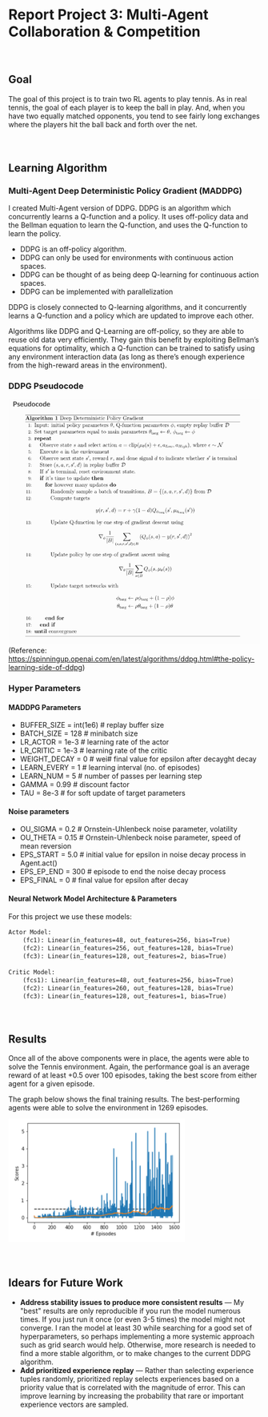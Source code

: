 # Report Project 3: Multi-Agent Collaboration & Competition
##### &nbsp;

## Goal
The goal of this project is to train two RL agents to play tennis. As in real tennis, the goal of each player is to keep the ball in play. And, when you have two equally matched opponents, you tend to see fairly long exchanges where the players hit the ball back and forth over the net.

##### &nbsp;

## Learning Algorithm
### Multi-Agent Deep Deterministic Policy Gradient (MADDPG)
I created Multi-Agent version of DDPG. DDPG is an algorithm which concurrently learns a Q-function and a policy. It uses off-policy data and the Bellman equation to learn the Q-function, and uses the Q-function to learn the policy.

+ DDPG is an off-policy algorithm.
+ DDPG can only be used for environments with continuous action spaces.
+ DDPG can be thought of as being deep Q-learning for continuous action spaces.
+ DDPG can be implemented with parallelization

DDPG is closely connected to Q-learning algorithms, and it concurrently learns a Q-function and a policy which are updated to improve each other.

Algorithms like DDPG and Q-Learning are off-policy, so they are able to reuse old data very efficiently. They gain this benefit by exploiting Bellman’s equations for optimality, which a Q-function can be trained to satisfy using any environment interaction data (as long as there’s enough experience from the high-reward areas in the environment).

### DDPG Pseudocode
![dpg-pseudocode](./img/ddpg-pseudocode.png "dpg-pseudocode")
(Reference: https://spinningup.openai.com/en/latest/algorithms/ddpg.html#the-policy-learning-side-of-ddpg)

### Hyper Parameters
#### MADDPG Parameters
+ BUFFER_SIZE = int(1e6)        # replay buffer size
+ BATCH_SIZE = 128              # minibatch size
+ LR_ACTOR = 1e-3               # learning rate of the actor
+ LR_CRITIC = 1e-3              # learning rate of the critic
+ WEIGHT_DECAY = 0              # wei# final value for epsilon after decayght decay
+ LEARN_EVERY = 1               # learning interval (no. of episodes)
+ LEARN_NUM = 5                 # number of passes per learning step
+ GAMMA = 0.99                  # discount factor
+ TAU = 8e-3                    # for soft update of target parameters

#### Noise parameters
+ OU_SIGMA = 0.2                # Ornstein-Uhlenbeck noise parameter, volatility
+ OU_THETA = 0.15               # Ornstein-Uhlenbeck noise parameter, speed of mean reversion
+ EPS_START = 5.0               # initial value for epsilon in noise decay process in Agent.act()
+ EPS_EP_END = 300              # episode to end the noise decay process
+ EPS_FINAL = 0                 # final value for epsilon after decay

#### Neural Network Model Architecture & Parameters
For this project we use these models:

~~~~
Actor Model:
    (fc1): Linear(in_features=48, out_features=256, bias=True)
    (fc2): Linear(in_features=256, out_features=128, bias=True)
    (fc3): Linear(in_features=128, out_features=2, bias=True)

Critic Model:
    (fcs1): Linear(in_features=48, out_features=256, bias=True)
    (fc2): Linear(in_features=260, out_features=128, bias=True)
    (fc3): Linear(in_features=128, out_features=1, bias=True)
~~~~

##### &nbsp;

## Results
Once all of the above components were in place, the agents were able to solve the Tennis environment. Again, the performance goal is an average reward of at least +0.5 over 100 episodes, taking the best score from either agent for a given episode.

The graph below shows the final training results. The best-performing agents were able to solve the environment in 1269 episodes. 

<img src="./img/reward_plot.png" width="70%" align="top-left" alt="" title="Results Graph" />


##### &nbsp;

## Idears for Future Work
- **Address stability issues to produce more consistent results** &mdash; My "best" results are only reproducible if you run the model numerous times. If you just run it once (or even 3-5 times) the model might not converge. I ran the model at least 30 while searching for a good set of hyperparameters, so perhaps implementing a more systemic approach such as grid search would help. Otherwise, more research is needed to find a more stable algorithm, or to make changes to the current DDPG algorithm.
- **Add prioritized experience replay** &mdash; Rather than selecting experience tuples randomly, prioritized replay selects experiences based on a priority value that is correlated with the magnitude of error. This can improve learning by increasing the probability that rare or important experience vectors are sampled.
